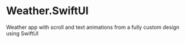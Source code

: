 # Weather.SwiftUI

Weather app with scroll and text animations from a fully custom design using SwiftUI
